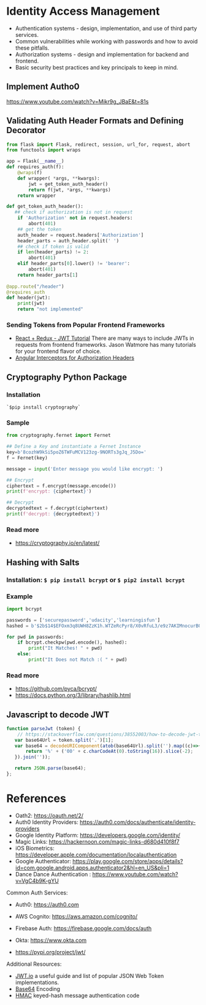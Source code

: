 # Identity Access Management

- Authentication systems - design, implementation, and use of third party services.
- Common vulnerabilities while working with passwords and how to avoid these pitfalls.
- Authorization systems - design and implementation for backend and frontend.
- Basic security best practices and key principals to keep in mind.

## Implement Autho0
https://www.youtube.com/watch?v=Mikr9g_JBaE&t=81s


## Validating Auth Header Formats and Defining Decorator

```python
from flask import Flask, redirect, session, url_for, request, abort
from functools import wraps

app = Flask(__name__)
def requires_auth(f):
    @wraps(f)
    def wrapper( *args, **kwargs):
        jwt = get_token_auth_header()
        return f(jwt, *args, **kwargs)
    return wrapper

def get_token_auth_header():
   ## check if authorization is not in request
    if 'Authorization' not in request.headers:
        abort(401)
    ## get the token   
    auth_header = request.headers['Authorization']
    header_parts = auth_header.split(' ')
    ## check if token is valid
    if len(header_parts) != 2:
        abort(401)
    elif header_parts[0].lower() != 'bearer':
        abort(401) 
    return header_parts[1]
 
@app.route("/header")
@requires_auth
def header(jwt):
    print(jwt)
    return "not implemented"

```

### Sending Tokens from Popular Frontend Frameworks
- [React + Redux - JWT Tutorial](https://jasonwatmore.com/post/2017/12/07/react-redux-jwt-authentication-tutorial-example) There are many ways to include JWTs in requests from frontend frameworks. Jason Watmore has many tutorials for your frontend flavor of choice.
- [Angular Interceptors for Authorization Headers](https://medium.com/@ryanchenkie_40935/angular-authentication-using-the-http-client-and-http-interceptors-2f9d1540eb8)

## Cryptography Python Package
### Installation
    `$pip install cryptography`
### Sample
```python
from cryptography.fernet import Fernet

## Define a Key and instantiate a Fernet Instance
key=b'8cozhW9kSi5poZ6TWFuMCV123zg-9NORTs3gJq_J5Do='
f = Fernet(key)

message = input('Enter message you would like encrypt: ')

## Encrypt
ciphertext = f.encrypt(message.encode())
print(f'encrypt: {ciphertext}')

## Decrypt
decryptedtext = f.decrypt(ciphertext)
print(f'decrypt: {decryptedtext}')
```

### Read more
- https://cryptography.io/en/latest/


## Hashing with Salts
### Installation: `$ pip install bcrypt` or  `$ pip2 install bcrypt`
### Example
```python
import bcrypt

passwords = ['securepassword','udacity','learningisfun']
hashed = b'$2b$14$EFOxm3q8UWH8ZzK1h.WTZeRcPyr8/X0vRfuL3/e9z7AKIMnocurBG'

for pwd in passwords:
    if bcrypt.checkpw(pwd.encode(), hashed):
        print("It Matches! " + pwd)
    else:
        print("It Does not Match :( " + pwd)
```

### Read more
- https://github.com/pyca/bcrypt/
- https://docs.python.org/3/library/hashlib.html

## Javascript to decode JWT
```javascript
function parseJwt (token) {
    // https://stackoverflow.com/questions/38552003/how-to-decode-jwt-token-in-javascript
   var base64Url = token.split('.')[1];
   var base64 = decodeURIComponent(atob(base64Url).split('').map((c)=>{
       return '%' + ('00' + c.charCodeAt(0).toString(16)).slice(-2);
   }).join(''));

   return JSON.parse(base64);
};
```
# References

- Oath2: https://oauth.net/2/
- Auth0 Identity Providers: https://auth0.com/docs/authenticate/identity-providers
- Google Identity Platform: https://developers.google.com/identity/
- Magic Links: https://hackernoon.com/magic-links-d680d410f8f7
- iOS Biometrics: https://developer.apple.com/documentation/localauthentication
- Google Authenticator: https://play.google.com/store/apps/details?id=com.google.android.apps.authenticator2&hl=en_US&pli=1
- Dance Dance Authentication : https://www.youtube.com/watch?v=VgC4b9K-gYU

Common Auth Services:
- Auth0: https://auth0.com
- AWS Cognito: https://aws.amazon.com/cognito/
- Firebase Auth: https://firebase.google.com/docs/auth
- Okta: https://www.okta.com

- https://pypi.org/project/jwt/

Additional Resources:
- [JWT.io](https://jwt.io/introduction/) a useful guide and list of popular JSON Web Token implementations.
- [Base64](https://en.wikipedia.org/wiki/Base64) Encoding
- [HMAC](https://en.wikipedia.org/wiki/HMAC) keyed-hash message authentication code
